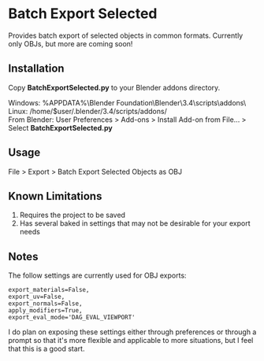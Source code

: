 # Batch Export Selected
Provides batch export of selected objects in common formats. Currently only OBJs, but more are coming soon!

## Installation
Copy **BatchExportSelected.py** to your Blender addons directory.

Windows:      %APPDATA%\Blender Foundation\Blender\3.4\scripts\addons\  
Linux:        /home/$user/.blender/3.4/scripts/addons/  
From Blender: User Preferences > Add-ons > Install Add-on from File... > Select **BatchExportSelected.py**  

## Usage
File > Export > Batch Export Selected Objects as OBJ

## Known Limitations
1. Requires the project to be saved
2. Has several baked in settings that may not be desirable for your export needs

## Notes
The follow settings are currently used for OBJ exports:

    export_materials=False,
    export_uv=False,
    export_normals=False,
    apply_modifiers=True,
    export_eval_mode='DAG_EVAL_VIEWPORT'

I do plan on exposing these settings either through preferences or through a prompt so that it's more flexible and applicable to more situations, but I feel that this is a good start.